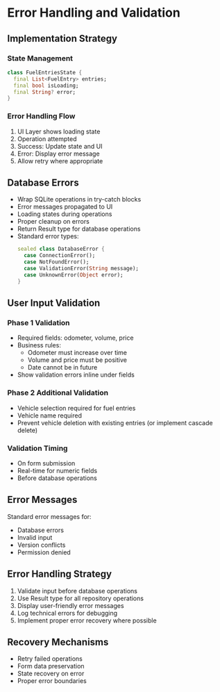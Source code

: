 # Error Handling and Validation

## Implementation Strategy

### State Management
```dart
class FuelEntriesState {
  final List<FuelEntry> entries;
  final bool isLoading;
  final String? error;
}
```

### Error Handling Flow
1. UI Layer shows loading state
2. Operation attempted
3. Success: Update state and UI
4. Error: Display error message
5. Allow retry where appropriate

## Database Errors
- Wrap SQLite operations in try-catch blocks
- Error messages propagated to UI
- Loading states during operations
- Proper cleanup on errors
- Return Result<T> type for database operations
- Standard error types:
  ```dart
  sealed class DatabaseError {
    case ConnectionError();
    case NotFoundError();
    case ValidationError(String message);
    case UnknownError(Object error);
  }
  ```

## User Input Validation

### Phase 1 Validation
- Required fields: odometer, volume, price
- Business rules:
  - Odometer must increase over time
  - Volume and price must be positive
  - Date cannot be in future
- Show validation errors inline under fields

### Phase 2 Additional Validation
- Vehicle selection required for fuel entries
- Vehicle name required
- Prevent vehicle deletion with existing entries
  (or implement cascade delete)

### Validation Timing
- On form submission
- Real-time for numeric fields
- Before database operations

## Error Messages
Standard error messages for:
- Database errors
- Invalid input
- Version conflicts
- Permission denied

## Error Handling Strategy
1. Validate input before database operations
2. Use Result type for all repository operations
3. Display user-friendly error messages
4. Log technical errors for debugging
5. Implement proper error recovery where possible

## Recovery Mechanisms
- Retry failed operations
- Form data preservation
- State recovery on error
- Proper error boundaries